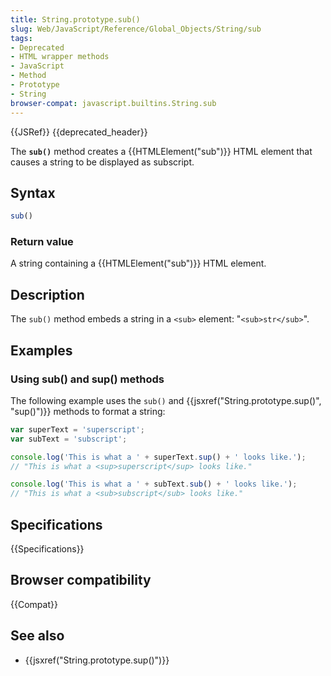 ```yaml
---
title: String.prototype.sub()
slug: Web/JavaScript/Reference/Global_Objects/String/sub
tags:
- Deprecated
- HTML wrapper methods
- JavaScript
- Method
- Prototype
- String
browser-compat: javascript.builtins.String.sub
---
```

{{JSRef}} {{deprecated_header}}

The **`sub()`** method creates a {{HTMLElement("sub")}} HTML element that
causes a string to be displayed as subscript.

## Syntax

```js
sub()
```

### Return value

A string containing a {{HTMLElement("sub")}} HTML element.

## Description

The `sub()` method embeds a string in a `<sub>` element: "`<sub>str</sub>`".

## Examples

### Using sub() and sup() methods

The following example uses the `sub()` and
{{jsxref("String.prototype.sup()", "sup()")}} methods to format a
string:

```js
var superText = 'superscript';
var subText = 'subscript';

console.log('This is what a ' + superText.sup() + ' looks like.');
// "This is what a <sup>superscript</sup> looks like."

console.log('This is what a ' + subText.sub() + ' looks like.');
// "This is what a <sub>subscript</sub> looks like."
```

## Specifications

{{Specifications}}

## Browser compatibility

{{Compat}}

## See also

- {{jsxref("String.prototype.sup()")}}
